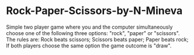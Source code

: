 # Rock-Paper-Scissors-by-N-Mineva
Simple two player game where you and the computer simultaneously choose one of the following three options: "rock", "paper" or "scissors". The rules are: Rock beats scissors; Scissors beats paper; Paper beats rock; If both players choose the same option the game outcome is "draw".
